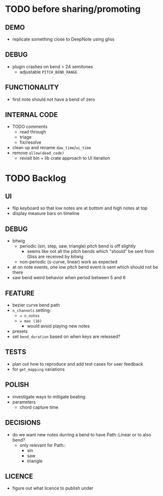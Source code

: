 # TODO before sharing/promoting

## DEMO
* replicate something close to DeepNote using gliss

## DEBUG
* plugin crashes on bend > 24 semitones
  * adjustable `PITCH_BEND_RANGE`

## FUNCTIONALITY
* first note should not have a bend of zero

## INTERNAL CODE
* TODO comments
  * read through
  * triage
  * fix/resolve
* clean up and rename `daw_time`/`ui_time`
* remove `allow(dead_code)`
  * revisit bin + lib crate approach to UI iteration

# TODO Backlog

## UI
* flip keyboard so that low notes are at bottom and high notes at top
* display measure bars on timeline

## DEBUG
* bitwig
  * periodic (sin, step, saw, triangle) pitch bend is off slightly
    * seems like not all the pitch bends which "should" be sent from Gliss are received by bitwig
  * non-periodic (s-curve, linear) work as expected
* at on note events, one low pitch bend event is sent which should not be there
* saw bend weird behavior when period between 5 and 6

## FEATURE
* bezier curve bend path
* `n_channels` setting:
  * `= n_notes`
  * `= max (16)`
    * would avoid playing new notes
* presets
* set `bend_duration` based on when keys are released?

## TESTS
* plan out how to reproduce and add test cases for user feedback
* for `get_mapping` variations

## POLISH
* investigate ways to mitigate beating
* parameters
  * chord capture time

## DECISIONS
* do we want new notes durring a bend to have Path::Linear or to also bend?
  * only relevant for Path::
    * sin
    * saw
    * triangle

## LICENCE
* figure out what licence to publish under
